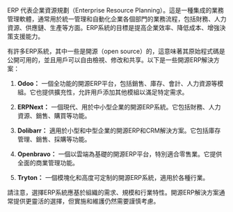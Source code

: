 

ERP 代表企業資源規劃（Enterprise Resource Planning）。這是一種集成的業務管理軟體，通常用於統一管理和自動化企業各個部門的業務流程，包括財務、人力資源、供應鏈、生產等方面。ERP系統的目標是提高企業效率、降低成本、增強決策支援能力。

有許多ERP系統，其中一些是開源（open source）的，這意味著其原始程式碼是公開可用的，並且用戶可以自由檢視、修改和共享。以下是一些開源ERP解決方案：

1. **Odoo：** 一個全功能的開源ERP平台，包括銷售、庫存、會計、人力資源等模組。它也提供擴充性，允許用戶添加其他模組以滿足特定需求。

2. **ERPNext：** 一個現代、用於中小型企業的開源ERP系統。它包括財務、人力資源、銷售、購買等功能。

3. **Dolibarr：** 適用於小型和中型企業的開源ERP和CRM解決方案。它包括庫存管理、銷售、採購等功能。

4. **Openbravo：** 一個以雲端為基礎的開源ERP平台，特別適合零售業。它提供全面的商業管理功能。

5. **Tryton：** 一個模塊化和高度可定制的開源ERP系統，適用於各種行業。

請注意，選擇ERP系統應基於組織的需求、規模和行業特性。開源ERP解決方案通常提供更靈活的選擇，但實施和維護仍然需要謹慎考慮。
